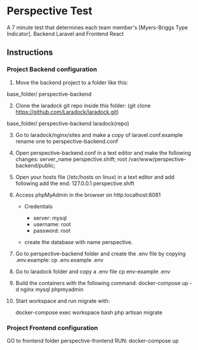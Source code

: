 # Perspective Test
A 7 minute test that determines each team member's [Myers-Briggs Type Indicator]. Backend Laravel and Frontend React

## Instructions

### Project Backend configuration
1. Move the backend project to a folder like this:

base_folder/ 
  perspective-backend

2. Clone the laradock git repo inside this folder:
(git clone https://github.com/Laradock/laradock.git)

base_folder/ 
  perspective-backend
  laradock(repo)

3. Go to laradock/nginx/sites and make a copy of laravel.conf.example rename one to perspective-backend.conf

4. Open perspective-backend.conf in a text editor and make the following changes:
server_name perspective.shift;
root /var/www/perspective-backend/public;

5. Open your hosts file (/etc/hosts on linux) in a text editor and add following add the end:
127.0.0.1 perspective.shift

6. Access phpMyAdmin in the browser on http:localhost:8081
    - Credentials
        - server: mysql
        - username: root
        - password: root

    - create the database with name perspective.

7. Go to perspective-backend folder and create the .env file by copying .env.example:
    cp .env.example .env

8. Go to laradock folder and copy a .env file
cp env-example .env

9. Build the containers with the following command:
    docker-compose up -d nginx mysql phpmyadmin

10. Start workspace and run migrate with:

    docker-compose exec workspace bash
    php artisan migrate

### Project Frontend configuration
GO to frontend folder perspective-frontend
RUN: docker-compose up